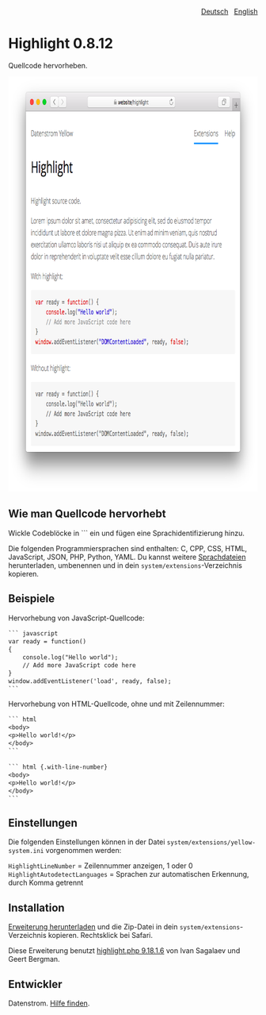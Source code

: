 <p align="right" role="navigation"><a href="README-de.md">Deutsch</a> &nbsp; <a href="README.md">English</a></p>

Highlight 0.8.12
================
Quellcode hervorheben.

<p align="center"><img src="highlight-screenshot.png?raw=true" width="795" height="836" alt="Bildschirmfoto"></p>

## Wie man Quellcode hervorhebt

Wickle Codeblöcke in \`\`\` ein und fügen eine Sprachidentifizierung hinzu.

Die folgenden Programmiersprachen sind enthalten: C, CPP, CSS, HTML, JavaScript, JSON, PHP, Python, YAML. Du kannst weitere [Sprachdateien](https://github.com/scrivo/highlight.php/tree/master/src/Highlight/languages) herunterladen, umbenennen und in dein `system/extensions`-Verzeichnis kopieren.

## Beispiele

Hervorhebung von JavaScript-Quellcode:

    ``` javascript
    var ready = function() 
    {
        console.log("Hello world");
        // Add more JavaScript code here
    }
    window.addEventListener('load', ready, false);
    ```

Hervorhebung von HTML-Quellcode, ohne und mit Zeilennummer:
    
    ``` html
    <body>
    <p>Hello world!</p>
    </body>
    ```

    ``` html {.with-line-number}
    <body>
    <p>Hello world!</p>
    </body>
    ```

## Einstellungen

Die folgenden Einstellungen können in der Datei `system/extensions/yellow-system.ini` vorgenommen werden:

`HighlightLineNumber` = Zeilennummer anzeigen, 1 oder 0   
`HighlightAutodetectLanguages` = Sprachen zur automatischen Erkennung, durch Komma getrennt  

## Installation

[Erweiterung herunterladen](https://github.com/datenstrom/yellow-extensions/raw/master/zip/highlight.zip) und die Zip-Datei in dein `system/extensions`-Verzeichnis kopieren. Rechtsklick bei Safari.

Diese Erweiterung benutzt [highlight.php 9.18.1.6](https://github.com/scrivo/highlight.php) von Ivan Sagalaev und Geert Bergman.

## Entwickler

Datenstrom. [Hilfe finden](https://datenstrom.se/de/yellow/help/).

